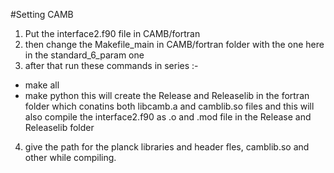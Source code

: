#Setting CAMB
1. Put the interface2.f90 file in CAMB/fortran
2. then change the Makefile_main in CAMB/fortran folder with the one here in the standard_6_param one 
3. after that run these commands in series :-
- make all
- make python
this will create the Release and Releaselib in the fortran folder which conatins both libcamb.a and camblib.so files and this will also compile the interface2.f90 as .o and .mod file in the Release and Releaselib folder
4. give the path for the planck libraries and header fles, camblib.so and other while compiling.
